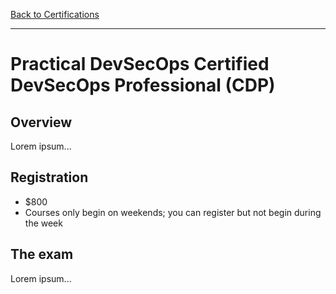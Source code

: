 [Back to Certifications](README.md)

---

# Practical DevSecOps Certified DevSecOps Professional (CDP)

## Overview

Lorem ipsum...

## Registration

* $800
* Courses only begin on weekends; you can register but not begin during the week

## The exam

Lorem ipsum...
